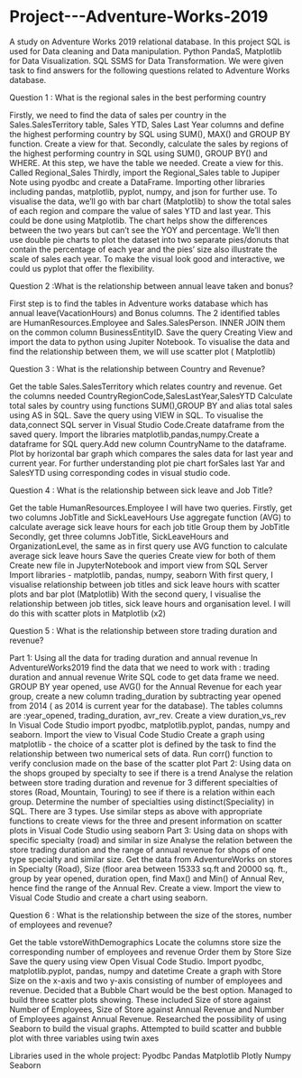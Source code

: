 # Project---Adventure-Works-2019
A study on Adventure Works 2019 relational database.
In this project SQL is used for Data cleaning and Data manipulation. Python PandaS, Matplotlib for Data Visualization. SQL SSMS for Data Transformation. We were given task to find answers for the following questions related to Adventure Works database.

Question 1 :  What is the regional sales in the best performing country 

Firstly, we need to find the data of sales per country in the Sales.SalesTerritory table, Sales YTD, Sales Last Year columns and define the highest performing country by SQL using SUM(), MAX() and GROUP BY function. Create a view for that. 
Secondly, calculate the sales by regions of the highest performing country in SQL using SUM(), GROUP BY() and WHERE. At this step, we have the table we needed. Create a view for this. Called Regional_Sales
Thirdly, import the Regional_Sales table to Jupiper Note using pyodbc and create a DataFrame. Importing other libraries including pandas, matplotlib, pyplot, numpy, and json for further use.
To visualise the data, we’ll go with bar chart (Matplotlib) to show the total sales of each region and compare the value of sales YTD and last year. This could be done using Matplotlib. The chart helps show the differences between the two years but can’t see the YOY and percentage.
We’ll then use double pie charts to plot the dataset into two separate pies/donuts that contain the percentage of each year and the pies’ size also illustrate the scale of sales each year. To make the visual look good and interactive, we could us pyplot that offer the flexibility.

Question 2 :What is the relationship between annual leave taken and bonus?

First step is to find  the tables in Adventure works database  which has annual leave(VacationHours) and Bonus columns.
The 2 identified tables are HumanResources.Employee and Sales.SalesPerson. 
INNER JOIN them on the common column BusinessEntityID.
Save the query Creating View and import the data to python using Jupiter Notebook.
To visualise the data and find the relationship between them, we will use scatter plot ( Matplotlib) 

Question 3 : What is the relationship between Country and Revenue?

Get the table Sales.SalesTerritory which relates country and revenue.
Get the columns needed CountryRegionCode,SalesLastYear,SalesYTD
Calculate total sales by country using functions SUM(),GROUP BY and alias total sales using AS in SQL.
Save the query using VIEW in SQL.
To visualise the data,connect SQL server in Visual Studio Code.Create dataframe from the saved query.
Import the libraries matplotlib,pandas,numpy.Create a dataframe for SQL query.Add new column CountryName to the dataframe.
Plot by horizontal bar graph which compares the sales data for last year and current year.
For further understanding plot pie chart forSales last Yar and SalesYTD using corresponding codes in visual studio code.

Question 4 : What is the relationship between sick leave and Job Title?

Get the table HumanResources.Employee
I will have two queries.
Firstly, get two columns JobTitle and SickLeaveHours
Use aggregate function (AVG) to calculate average sick leave hours for each job title
Group them by JobTitle 
Secondly, get three columns JobTitle, SickLeaveHours and OrganizationLevel, the same as in first query use AVG function to calculate average sick leave hours
Save the queries
Create view for both of them
Create new file in JupyterNotebook and import view from SQL Server
Import libraries - matplotlib, pandas, numpy, seaborn
With first query, I visualise relationship between job titles and sick leave hours with scatter plots and bar plot (Matplotlib)
With the second query, I visualise the relationship between job titles, sick leave hours and organisation level. I will do this with scatter plots in Matplotlib (x2)

Question 5 : What is the relationship between store trading duration and revenue?

Part 1: Using all the data for trading duration and annual revenue
In AdventureWorks2019 find the data that we need to work with : trading duration and annual  revenue
Write SQL code to get data frame we need. GROUP BY year opened, use AVG() for the Annual Revenue for each year group, create a new column trading_duration by subtracting year opened from 2014 ( as 2014 is current year for the database). The tables columns are :year_opened, trading_duration, avr_rev.
Create a view duration_vs_rev
In Visual Code Studio import pyodbc, matplotlib.pyplot, pandas, numpy and seaborn.
Import the view to Visual Code Studio
Create a graph using matplotlib - the choice of  a scatter plot is defined by the task to find the relationship between two numerical sets of data.
Run corr() function to verify conclusion made on the base of the scatter plot
Part 2:	 Using data on the shops grouped by specialty to see if there is a trend
 Analyse the relation between store trading duration and revenue for 3 different specialties of stores (Road, Mountain, Touring) to see if there is a relation within each group.
Determine the number of specialties using distinct(Speciality) in SQL. There are 3 types. Use similar steps as above with appropriate functions to create views for the three and present information on scatter plots in Visual Code Studio using seaborn
	Part 3:	Using data on shops with specific specialty (road) and similar in size 
Analyse the relation between the store  trading duration and the range of annual revenue for shops of one type specialty and similar size.
Get the data from AdventureWorks on stores in Specialty (Road), Size (floor area between 15333  sq.ft and 20000 sq. ft., group by year opened, duration open, find Max() and Min() of Annual Rev, hence find the range of the Annual Rev. Create a view.
Import  the view to Visual Code Studio and create a chart using seaborn. 

Question 6 : What is the relationship between the size of the stores, number of employees and revenue?

Get the table vstoreWithDemographics
Locate the columns store size the corresponding number of employees and revenue
Order them by Store Size
Save the query using view
Open Visual Code Studio. Import pyodbc, matplotlib.pyplot, pandas, numpy and datetime
Create  a graph with Store Size on the x-axis and two y-axis consisting of number of employees and revenue. 
Decided that a Bubble Chart would be the best option. 
Managed to build three scatter plots showing. These included Size of store against Number of Employees, Size of Store against Annual Revenue and Number of Employees against Annual Revenue.
Researched the possibility of using Seaborn to build the visual graphs.
Attempted to build scatter and bubble plot with three variables using twin axes

Libraries used in the whole project:
Pyodbc
Pandas
Matplotlib
Plotly
Numpy
Seaborn



